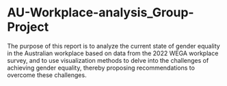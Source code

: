 # AU-Workplace-analysis_Group-Project
The purpose of this report is to analyze the current state of  gender equality in the Australian workplace based on data from the 2022  WEGA workplace survey, and to use visualization methods to delve into the  challenges of achieving gender equality, thereby proposing recommendations  to overcome these challenges.
